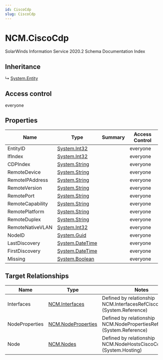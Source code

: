 ```yaml
---
id: CiscoCdp
slug: CiscoCdp
---
```


# NCM.CiscoCdp

SolarWinds Information Service 2020.2 Schema Documentation Index

## Inheritance

↳ [System.Entity](./../System/Entity)

## Access control

everyone

## Properties

| Name | Type | Summary | Access Control |
| ------ | ------ | ------ | ------ |
| EntityID | [System.Int32](https://docs.microsoft.com/en-us/dotnet/api/system.int32) |  | everyone |
| IfIndex | [System.Int32](https://docs.microsoft.com/en-us/dotnet/api/system.int32) |  | everyone |
| CDPIndex | [System.String](https://docs.microsoft.com/en-us/dotnet/api/system.string) |  | everyone |
| RemoteDevice | [System.String](https://docs.microsoft.com/en-us/dotnet/api/system.string) |  | everyone |
| RemoteIPAddress | [System.String](https://docs.microsoft.com/en-us/dotnet/api/system.string) |  | everyone |
| RemoteVersion | [System.String](https://docs.microsoft.com/en-us/dotnet/api/system.string) |  | everyone |
| RemotePort | [System.String](https://docs.microsoft.com/en-us/dotnet/api/system.string) |  | everyone |
| RemoteCapability | [System.String](https://docs.microsoft.com/en-us/dotnet/api/system.string) |  | everyone |
| RemotePlatform | [System.String](https://docs.microsoft.com/en-us/dotnet/api/system.string) |  | everyone |
| RemoteDuplex | [System.String](https://docs.microsoft.com/en-us/dotnet/api/system.string) |  | everyone |
| RemoteNativeVLAN | [System.Int32](https://docs.microsoft.com/en-us/dotnet/api/system.int32) |  | everyone |
| NodeID | [System.Guid](https://docs.microsoft.com/en-us/dotnet/api/system.guid) |  | everyone |
| LastDiscovery | [System.DateTime](https://docs.microsoft.com/en-us/dotnet/api/system.datetime) |  | everyone |
| FirstDiscovery | [System.DateTime](https://docs.microsoft.com/en-us/dotnet/api/system.datetime) |  | everyone |
| Missing | [System.Boolean](https://docs.microsoft.com/en-us/dotnet/api/system.boolean) |  | everyone |

## Target Relationships

| Name | Type | Notes |
| ------ | ------ | ------ |
| Interfaces | [NCM.Interfaces](./../NCM/Interfaces) | Defined by relationship NCM.InterfacesRefCiscoCdp (System.Reference) |
| NodeProperties | [NCM.NodeProperties](./../NCM/NodeProperties) | Defined by relationship NCM.NodePropertiesRefCiscoCdp (System.Reference) |
| Node | [NCM.Nodes](./../NCM/Nodes) | Defined by relationship NCM.NodeHostsCiscoCdp (System.Hosting) |

